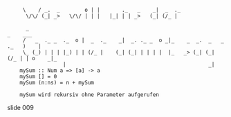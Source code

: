         
         \    / _.  _        o | |       ._   _    _|  _  ._
          \/\/ (_| _>   \/\/ | | |   |_| | | _>   (_| (/_ |

          _                                                                     _    ___
         /   _  ._ _  ._  o |  _  ._    _|  _. ._ _  o _|_    _  _.  _   _  ._   )    |
         \_ (_) | | | |_) | | (/_ |    (_| (_| | | | |  |_   _> (_| (_| (/_ | | o    _|_
                      |                                              _|
        mySum :: Num a => [a] -> a
        mySum [] = 0
        mySum (n:ns) = n + mySum

        mySum wird rekursiv ohne Parameter aufgerufen

















































































slide 009
